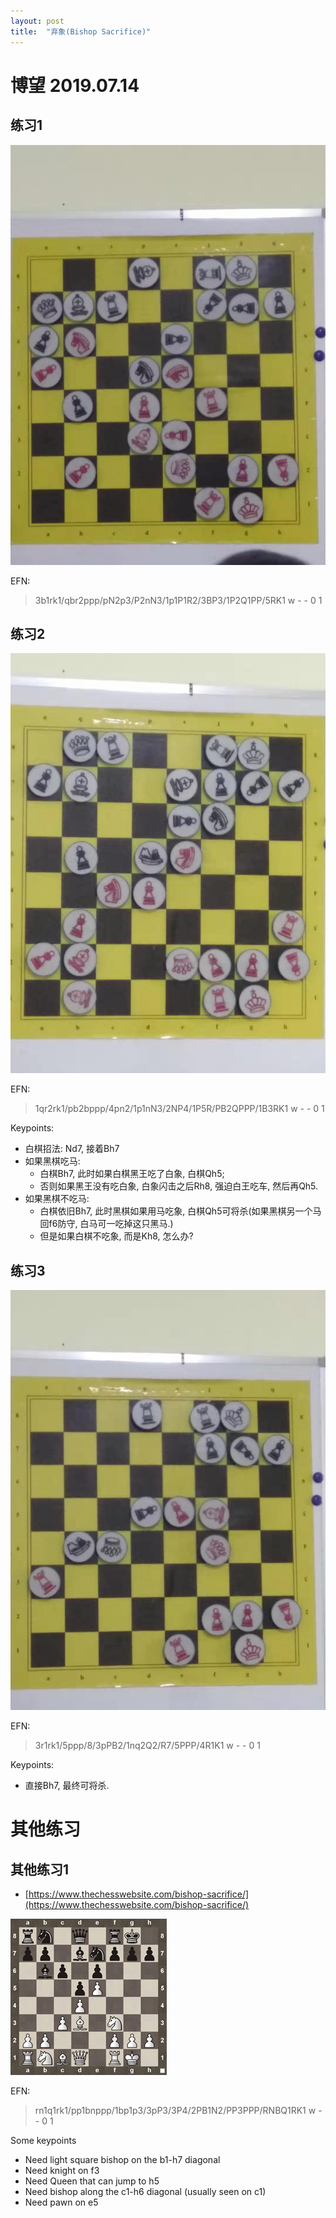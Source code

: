 ```yaml
---
layout: post
title:  "弃象(Bishop Sacrifice)"
---
```


# 博望 2019.07.14

## 练习1

![Bishop Sacrifice, Bowang, Danning, Exercise 01](/asserts/chess/tactics/bishop_sacrifice/bowang_danning_20190714_example_01.jpg)

EFN:

> 3b1rk1/qbr2ppp/pN2p3/P2nN3/1p1P1R2/3BP3/1P2Q1PP/5RK1 w - - 0 1

## 练习2

![Bishop Sacrifice, Bowang, Danning, Exercise 02](/asserts/chess/tactics/bishop_sacrifice/bowang_danning_20190714_example_02.jpg)

EFN:

> 1qr2rk1/pb2bppp/4pn2/1p1nN3/2NP4/1P5R/PB2QPPP/1B3RK1 w - - 0 1

Keypoints:

* 白棋招法: Nd7, 接着Bh7
* 如果黑棋吃马: 
  * 白棋Bh7, 此时如果白棋黑王吃了白象, 白棋Qh5; 
  * 否则如果黑王没有吃白象, 白象闪击之后Rh8, 强迫白王吃车, 然后再Qh5.
* 如果黑棋不吃马: 
  * 白棋依旧Bh7, 此时黑棋如果用马吃象, 白棋Qh5可将杀(如果黑棋另一个马回f6防守, 白马可一吃掉这只黑马.)
  * 但是如果白棋不吃象, 而是Kh8, 怎么办?
  
  
## 练习3

![Bishop Sacrifice, Bowang, Danning, Exercise 03](/asserts/chess/tactics/bishop_sacrifice/bowang_danning_20190714_example_03.jpg)

EFN: 

> 3r1rk1/5ppp/8/3pPB2/1nq2Q2/R7/5PPP/4R1K1 w - - 0 1

Keypoints:

* 直接Bh7, 最终可将杀.

# 其他练习

## 其他练习1

* [https://www.thechesswebsite.com/bishop-sacrifice/](https://www.thechesswebsite.com/bishop-sacrifice/)

![Bishop Sacrifice, Other Exercise 03](/asserts/chess/tactics/bishop_sacrifice/other_exercise_01.jpg)


EFN:

> rn1q1rk1/pp1bnppp/1bp1p3/3pP3/3P4/2PB1N2/PP3PPP/RNBQ1RK1 w - - 0 1

Some keypoints 

* Need light square bishop on the b1-h7 diagonal
* Need knight on f3
* Need Queen that can jump to h5
* Need bishop along the c1-h6 diagonal (usually seen on c1)
* Need pawn on e5


